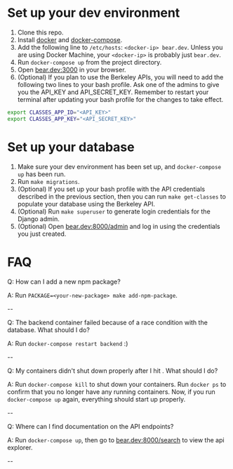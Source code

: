 # Set up your dev environment

1. Clone this repo.
2. Install [docker](https://docs.docker.com/engine/installation/) and
[docker-compose](https://docs.docker.com/compose/install/).
3. Add the following line to `/etc/hosts`: `<docker-ip> bear.dev`. Unless
you are using Docker Machine, your `<docker-ip>` is probably just `bear.dev`.
4. Run `docker-compose up` from the project directory.
5. Open [bear.dev:3000](http://bear.dev:3000) in your browser.
6. (Optional) If you plan to use the Berkeley APIs, you will need to add
the following two lines to your bash profile. Ask one of the admins to
give you the API_KEY and API_SECRET_KEY. Remember to restart your terminal
after updating your bash profile for the changes to take effect.

```bash
export CLASSES_APP_ID="<API_KEY>"
export CLASSES_APP_KEY="<API_SECRET_KEY>"
```

# Set up your database

1. Make sure your dev environment has been set up, and
`docker-compose up` has been run.
2. Run `make migrations`.
3. (Optional) If you set up your bash profile with the API credentials
described in the previous section, then you can run `make get-classes` to
populate your database using the Berkeley API.
4. (Optional) Run `make superuser` to generate login credentials
for the Django admin.
6. (Optional) Open [bear.dev:8000/admin](http://bear.dev:8000/admin) and log
in using the credentials you just created.

# FAQ

Q: How can I add a new npm package?

A: Run `PACKAGE=<your-new-package> make add-npm-package`.

--

Q: The backend container failed because of a race condition with the database.
What should I do?

A: Run `docker-compose restart backend` :)

--

Q: My containers didn't shut down properly after I hit <CTRL-C>. What should
I do?

A: Run `docker-compose kill` to shut down your containers. Run `docker ps` to
confirm that you no longer have any running containers. Now, if you run
`docker-compose up` again, everything should start up properly.

--

Q: Where can I find documentation on the API endpoints?

A: Run `docker-compose up`, then go to
[bear.dev:8000/search](http://bear.dev:8000/search) to view the api explorer.

--
